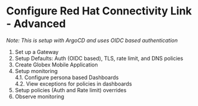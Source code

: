 
# Configure  Red Hat Connectivity Link - Advanced 
_Note: This is setup with ArgoCD and uses OIDC based authentication_

1. Set up a Gateway
2. Setup Defaults: Auth (OIDC based), TLS, rate limit, and DNS policies
3. Create Globex Mobile Application
4. Setup monitoring <br>
4.1. Configure persona based Dashboards<br>
4.2. View exceptions for policies in dashboards
5. Setup policies (Auth and Rate limit) overrides 
6. Observe monitoring


